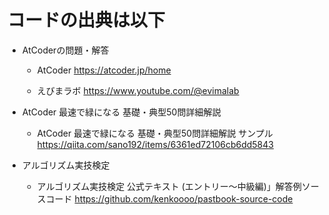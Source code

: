 # コードの出典は以下

- AtCoderの問題・解答

  - AtCoder
  https://atcoder.jp/home

  - えびまラボ
  https://www.youtube.com/@evimalab


- AtCoder 最速で緑になる 基礎・典型50問詳細解説

  - AtCoder 最速で緑になる 基礎・典型50問詳細解説 サンプル
  https://qiita.com/sano192/items/6361ed72106cb6dd5843

- アルゴリズム実技検定

  - アルゴリズム実技検定 公式テキスト (エントリー～中級編)」解答例ソースコード
  https://github.com/kenkoooo/pastbook-source-code
